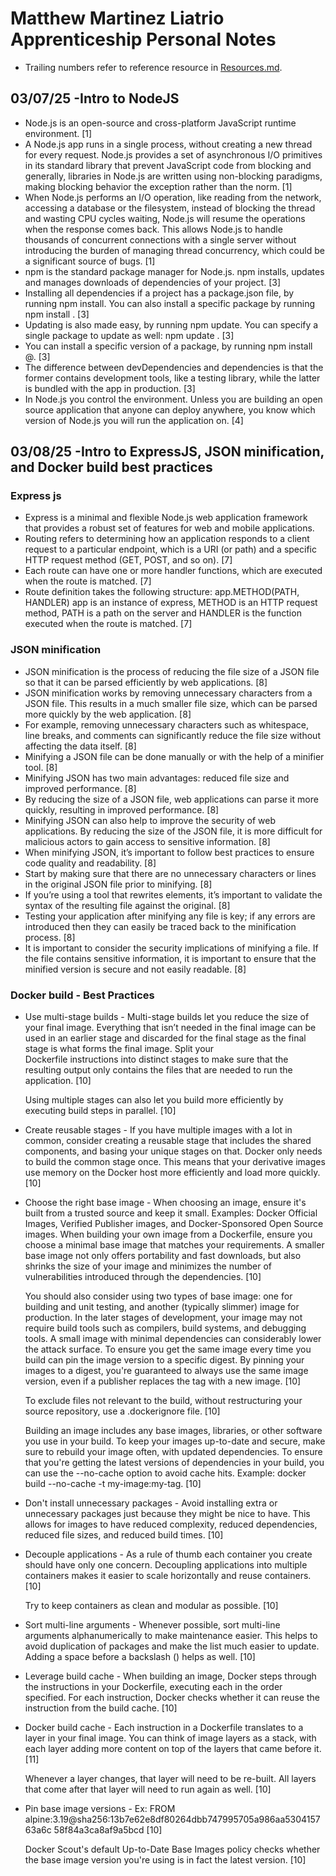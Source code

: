 # Matthew Martinez Liatrio Apprenticeship Personal Notes
- Trailing numbers refer to reference resource in [Resources.md](https://github.com/MattM27538/Liatrio-Simple-Web-Application/blob/main/Resources.md#resources).
## 03/07/25 -Intro to NodeJS
* Node.js is an open-source and cross-platform JavaScript runtime environment. [1]
* A Node.js app runs in a single process, without creating a new thread for every request. Node.js provides a set of asynchronous I/O primitives in its standard library that prevent JavaScript code from blocking and generally, libraries in Node.js are written using non-blocking paradigms, making blocking behavior the exception rather than the norm. [1]
* When Node.js performs an I/O operation, like reading from the network, accessing a database or the filesystem, instead of blocking the thread and wasting CPU cycles waiting, Node.js will resume the operations when the response comes back. This allows Node.js to handle thousands of concurrent connections with a single server without introducing the burden of managing thread concurrency, which could be a significant source of bugs. [1]
* npm is the standard package manager for Node.js. npm installs, updates and manages downloads of dependencies of your project. [3]
* Installing all dependencies if a project has a package.json file, by running npm install. You can also install a specific package by running npm install <package-name>. [3]
* Updating is also made easy, by running npm update. You can specify a single package to update as well: npm update <package-name>. [3]
* You can install a specific version of a package, by running npm install <package-name>@<version>. [3]
* The difference between devDependencies and dependencies is that the former contains development tools, like a testing library, while the latter is bundled with the app in production. [3]
* In Node.js you control the environment. Unless you are building an open source application that anyone can deploy anywhere, you know which version of Node.js you will run the application on. [4]

## 03/08/25 -Intro to ExpressJS, JSON minification, and Docker build best practices
### Express js
* Express is a minimal and flexible Node.js web application framework that provides a robust set of features for web and mobile applications.
* Routing refers to determining how an application responds to a client request to a particular endpoint, which is a URI (or path) and a specific HTTP request method (GET, POST, and so on). [7]
* Each route can have one or more handler functions, which are executed when the route is matched. [7]
* Route definition takes the following structure:
  app.METHOD(PATH, HANDLER) app is an instance of express, METHOD is an HTTP request method, PATH is a path on the server and HANDLER is the function executed when the route is matched. [7]

### JSON minification
* JSON minification is the process of reducing the file size of a JSON file so that it can be parsed efficiently by web applications. [8]
* JSON minification works by removing unnecessary characters from a JSON file. This results in a much smaller file size, which can be parsed more quickly by the web application. [8]
* For example, removing unnecessary characters such as whitespace, line breaks, and comments can significantly reduce the file size without affecting the data itself. [8]
* Minifying a JSON file can be done manually or with the help of a minifier tool. [8]
* Minifying JSON has two main advantages: reduced file size and improved performance. [8]
* By reducing the size of a JSON file, web applications can parse it more quickly, resulting in improved performance. [8]
* Minifying JSON can also help to improve the security of web applications. By reducing the size of the JSON file, it is more difficult for malicious actors to gain access to sensitive information. [8]
* When minifying JSON, it’s important to follow best practices to ensure code quality and readability. [8]
* Start by making sure that there are no unnecessary characters or lines in the original JSON file prior to minifying. [8]
* If you’re using a tool that rewrites elements, it’s important to validate the syntax of the resulting file against the original. [8]
* Testing your application after minifying any file is key; if any errors are introduced then they can easily be traced back to the minification process. [8]
* It is important to consider the security implications of minifying a file. If the file contains sensitive information, it is important to ensure that the minified version is secure and not easily readable. [8]

### Docker build - Best Practices
* Use multi-stage builds - Multi-stage builds let you reduce the size of your final image. Everything that isn’t needed in the final image can be used in an earlier stage and discarded for the final stage as the final stage is what forms the final image. Split your     
  Dockerfile instructions into distinct stages to make sure that the resulting output only contains the files that are needed to run the application. [10]

  Using multiple stages can also let you build more efficiently by executing build steps in parallel. [10]

* Create reusable stages - If you have multiple images with a lot in common, consider creating a reusable stage that includes the shared components, and basing your unique stages on that. Docker only needs to build the common stage once. This means that your derivative    images use memory on the Docker host more efficiently and load more quickly. [10]

* Choose the right base image - When choosing an image, ensure it's built from a trusted source and keep it small. Examples: Docker Official Images, Verified Publisher images, and Docker-Sponsored Open Source images.
  When building your own image from a Dockerfile, ensure you choose a minimal base image that matches your requirements. A smaller base image not only offers portability and fast downloads, but also shrinks the size of your image and minimizes the number of 
  vulnerabilities introduced through the dependencies. [10]

  You should also consider using two types of base image: one for building and unit testing, and another (typically slimmer) image for production. In the later stages of development, your image may not require build tools such as compilers, 
  build systems, and debugging tools. A small image with minimal dependencies can considerably lower the attack surface.
  To ensure you get the same image every time you build can pin the image version to a specific digest. By pinning your images to a digest, you're guaranteed to always use the same image version, even if a publisher replaces the tag with a new image. [10]

  To exclude files not relevant to the build, without restructuring your source repository, use a .dockerignore file. [10]

  Building an image includes any base images, libraries, or other software you use in your build.  To keep your images up-to-date and secure, make sure to rebuild your image often, with updated dependencies.
  To ensure that you're getting the latest versions of dependencies in your build, you can use the --no-cache option to avoid cache hits. 
  Example: docker build --no-cache -t my-image:my-tag. [10]

* Don't install unnecessary packages - Avoid installing extra or unnecessary packages just because they might be nice to have. This allows for images to have reduced complexity, reduced dependencies, reduced file sizes, and reduced build times. [10]

* Decouple applications - As a rule of thumb each container you create should have only one concern. Decoupling applications into multiple containers makes it easier to scale horizontally and reuse containers. [10]

  Try to keep containers as clean and modular as possible. [10]

* Sort multi-line arguments - Whenever possible, sort multi-line arguments alphanumerically to make maintenance easier. This helps to avoid duplication of packages and make the list much easier to update. 
  Adding a space before a backslash (\) helps as well. [10]

* Leverage build cache - When building an image, Docker steps through the instructions in your Dockerfile, executing each in the order specified. For each instruction, Docker checks whether it can reuse the instruction from the build cache. [10]

* Docker build cache - Each instruction in a Dockerfile translates to a layer in your final image. You can think of image layers as a stack, with each layer adding more content on top of the layers that came before it. [11]

  Whenever a layer changes, that layer will need to be re-built.  All layers that come after that layer will need to run again as well. [10]

* Pin base image versions - Ex: FROM alpine:3.19@sha256:13b7e62e8df80264dbb747995705a986aa530415763a6c 58f84a3ca8af9a5bcd [10]

  Docker Scout's default Up-to-Date Base Images policy checks whether the base image version you're using is in fact the latest version. [10]



  

  
